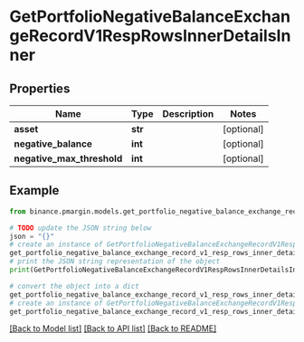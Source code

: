 # GetPortfolioNegativeBalanceExchangeRecordV1RespRowsInnerDetailsInner


## Properties

Name | Type | Description | Notes
------------ | ------------- | ------------- | -------------
**asset** | **str** |  | [optional] 
**negative_balance** | **int** |  | [optional] 
**negative_max_threshold** | **int** |  | [optional] 

## Example

```python
from binance.pmargin.models.get_portfolio_negative_balance_exchange_record_v1_resp_rows_inner_details_inner import GetPortfolioNegativeBalanceExchangeRecordV1RespRowsInnerDetailsInner

# TODO update the JSON string below
json = "{}"
# create an instance of GetPortfolioNegativeBalanceExchangeRecordV1RespRowsInnerDetailsInner from a JSON string
get_portfolio_negative_balance_exchange_record_v1_resp_rows_inner_details_inner_instance = GetPortfolioNegativeBalanceExchangeRecordV1RespRowsInnerDetailsInner.from_json(json)
# print the JSON string representation of the object
print(GetPortfolioNegativeBalanceExchangeRecordV1RespRowsInnerDetailsInner.to_json())

# convert the object into a dict
get_portfolio_negative_balance_exchange_record_v1_resp_rows_inner_details_inner_dict = get_portfolio_negative_balance_exchange_record_v1_resp_rows_inner_details_inner_instance.to_dict()
# create an instance of GetPortfolioNegativeBalanceExchangeRecordV1RespRowsInnerDetailsInner from a dict
get_portfolio_negative_balance_exchange_record_v1_resp_rows_inner_details_inner_from_dict = GetPortfolioNegativeBalanceExchangeRecordV1RespRowsInnerDetailsInner.from_dict(get_portfolio_negative_balance_exchange_record_v1_resp_rows_inner_details_inner_dict)
```
[[Back to Model list]](../README.md#documentation-for-models) [[Back to API list]](../README.md#documentation-for-api-endpoints) [[Back to README]](../README.md)


